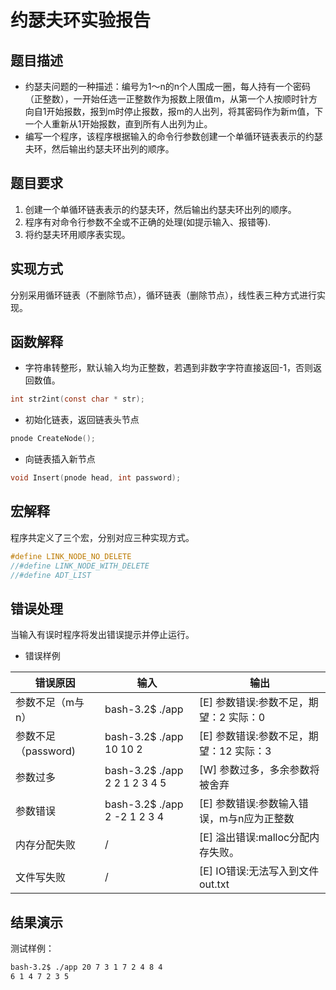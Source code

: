 # 约瑟夫环实验报告

## 题目描述
* 约瑟夫问题的一种描述：编号为1～n的n个人围成一圈，每人持有一个密码（正整数），一开始任选一正整数作为报数上限值m，从第一个人按顺时针方向自1开始报数，报到m时停止报数，报m的人出列，将其密码作为新m值，下一个人重新从1开始报数，直到所有人出列为止。
* 编写一个程序，该程序根据输入的命令行参数创建一个单循环链表表示的约瑟夫环，然后输出约瑟夫环出列的顺序。
## 题目要求
1. 创建一个单循环链表表示的约瑟夫环，然后输出约瑟夫环出列的顺序。
2. 程序有对命令行参数不全或不正确的处理(如提示输入、报错等).
3. 将约瑟夫环用顺序表实现。

## 实现方式
分别采用循环链表（不删除节点），循环链表（删除节点），线性表三种方式进行实现。
## 函数解释
* 字符串转整形，默认输入均为正整数，若遇到非数字字符直接返回-1，否则返回数值。
```c
int str2int(const char * str);
```
* 初始化链表，返回链表头节点
```c
pnode CreateNode();
```
* 向链表插入新节点
```c
void Insert(pnode head, int password);
```
## 宏解释
程序共定义了三个宏，分别对应三种实现方式。
```c
#define LINK_NODE_NO_DELETE
//#define LINK_NODE_WITH_DELETE
//#define ADT_LIST
```
## 错误处理
当输入有误时程序将发出错误提示并停止运行。
* 错误样例

|错误原因|输入|输出|
|---|---|---|
|参数不足（m与n）|bash-3.2$ ./app|[E] 参数错误:参数不足，期望：2 实际：0|
|参数不足（password)|bash-3.2$ ./app 10 10 2|[E] 参数错误:参数不足，期望：12 实际：3|
|参数过多|bash-3.2$ ./app 2 2 1 2 3 4 5|[W] 参数过多，多余参数将被舍弃|
|参数错误|bash-3.2$ ./app 2 -2 1 2 3 4|[E] 参数错误:参数输入错误，m与n应为正整数|
|内存分配失败|/|[E] 溢出错误:malloc分配内存失败。|
|文件写失败|/|[E] IO错误:无法写入到文件out.txt|


## 结果演示
测试样例：
```bash
bash-3.2$ ./app 20 7 3 1 7 2 4 8 4
6 1 4 7 2 3 5
```
